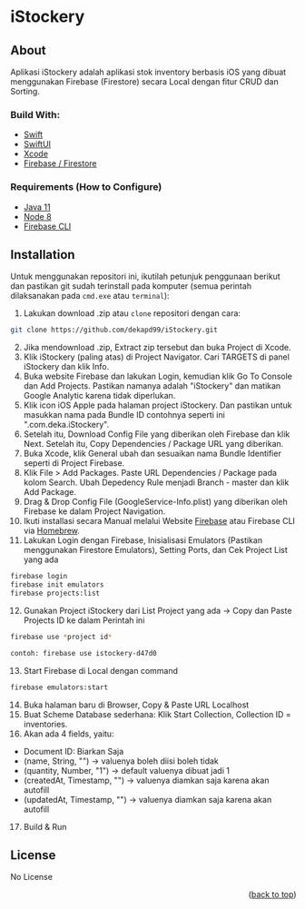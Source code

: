 # iStockery

<!-- ABOUT THE PROJECT -->
## About
Aplikasi iStockery adalah aplikasi stok inventory berbasis iOS yang dibuat menggunakan Firebase (Firestore) secara Local dengan fitur CRUD dan Sorting.

### Build With:

* [Swift](https://www.swift.org/documentation/)
* [SwiftUI](https://developer.apple.com/documentation/swiftui/)
* [Xcode](https://developer.apple.com/xcode/)
* [Firebase / Firestore](https://firebase.google.com/)

### Requirements (How to Configure)
* [Java 11](https://chamikakasun.medium.com/how-to-manage-multiple-java-version-in-macos-e5421345f6d0)
* [Node 8](https://formulae.brew.sh/formula/node#default)
* [Firebase CLI](https://firebase.google.com/docs/cli?authuser=0#mac-linux-npm)

<!-- How to Install -->
## Installation
Untuk menggunakan repositori ini, ikutilah petunjuk penggunaan berikut dan pastikan git sudah terinstall pada komputer (semua perintah dilaksanakan pada `cmd.exe` atau `terminal`):

1. Lakukan download .zip atau `clone` repositori dengan cara:
```bash
git clone https://github.com/dekapd99/iStockery.git
```

2. Jika mendownload .zip, Extract zip tersebut dan buka Project di Xcode.
3. Klik iStockery (paling atas) di Project Navigator. Cari TARGETS di panel iStockery dan klik Info.
4. Buka website Firebase dan lakukan Login, kemudian klik Go To Console dan Add Projects. Pastikan namanya adalah "iStockery" dan matikan Google Analytic karena tidak diperlukan.
5. Klik icon iOS Apple pada halaman project iStockery. Dan pastikan untuk masukkan nama pada Bundle ID contohnya seperti ini ".com.deka.iStockery".
6. Setelah itu, Download Config File yang diberikan oleh Firebase dan klik Next. Setelah itu, Copy Dependencies / Package URL yang diberikan.
7. Buka Xcode, klik General ubah dan sesuaikan nama Bundle Identifier seperti di Project Firebase.
8. Klik File > Add Packages. Paste URL Dependencies / Package pada kolom Search. Ubah Depedency Rule menjadi Branch - master dan klik Add Package.
9. Drag & Drop Config File (GoogleService-Info.plist) yang diberikan oleh Firebase ke dalam Project Navigation. 
10. Ikuti installasi secara Manual melalui Website [Firebase](https://firebase.google.com/docs/cli?authuser=0#mac-linux-npm) atau Firebase CLI via [Homebrew](https://formulae.brew.sh/formula/firebase-cli).
11. Lakukan Login dengan Firebase, Inisialisasi Emulators (Pastikan menggunakan Firestore Emulators), Setting Ports, dan Cek Project List yang ada
```bash
firebase login
firebase init emulators
firebase projects:list
```

12. Gunakan Project iStockery dari List Project yang ada -> Copy dan Paste Projects ID ke dalam Perintah ini
```bash
firebase use *project id*

contoh: firebase use istockery-d47d0
```

13. Start Firebase di Local dengan command
```bash
firebase emulators:start
```

14. Buka halaman baru di Browser, Copy & Paste URL Localhost
15. Buat Scheme Database sederhana: Klik Start Collection, Collection ID = inventories.
16. Akan ada 4 fields, yaitu:
* Document ID: Biarkan Saja
* (name, String, "") -> valuenya boleh diisi boleh tidak
* (quantity, Number, "1") -> default valuenya dibuat jadi 1
* (createdAt, Timestamp, "") -> valuenya diamkan saja karena akan autofill
* (updatedAt, Timestamp, "") -> valuenya diamkan saja karena akan autofill
17. Build & Run

<!-- What Kind of License? -->
## License
No License 

<p align="right">(<a href="#top">back to top</a>)</p>
